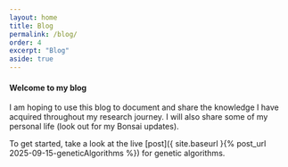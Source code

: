 ```yaml
---
layout: home
title: Blog
permalink: /blog/
order: 4
excerpt: "Blog"
aside: true
---
```



#### Welcome to my blog  
I am hoping to use this blog to document and share the knowledge I have acquired throughout my research journey. I will also share some of my personal life (look out for my Bonsai updates). 

To get started, take a look at the live [post]({ site.baseurl }{% post_url 2025-09-15-geneticAlgorithms %}) for genetic algorithms. 
